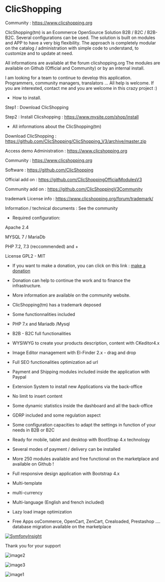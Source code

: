 # ClicShopping

 Community : https://www.clicshopping.org

 ClicShopping(tm) is an Ecommerce OpenSource Solution B2B / B2C / B2B-B2C. Several configurations can be used.
 The solution is built on modules and APP to have a very big flexibility.
 The approach is completely modular on the catalog / administration with simple code to understand, to customize and to update at need.

 All informations are available at the forum clicshopping.org
 The modules are available on Github (Official and Community) or by an internal install.


 I am looking for a team to continue to develop this application. Programmers, community managers, translators ... All help is welcome.
 If you are interested, contact me and you are welcome in this crazy project :)

 - How to install.

 Step1 : Download ClicShopping

 Step2 : Install Clicshopping : https://www.mysite.com/shop/install


 - All informations about the ClicShopping(tm)

 Download ClicShopping : https://github.com/ClicShopping/ClicShopping_V3/archive/master.zip
 
 Access demo Administration : https://www.clicshopping.org
  
 Community : https://www.clicshopping.org

 Software : https://github.com/ClicShopping

 Official add on : https://github.com/ClicShoppingOfficialModulesV3

 Community add on : https://github.com/ClicShoppingV3Community

 trademark License info : https://www.clicshopping.org/forum/trademark/

 Information / technical documents : See the community

 - Required configuration:

 Apache 2.4

 MYSQL 7 / MariaDb

 PHP 7.2, 7.3 (reccommended) and +

 License GPL2 - MIT

 - If you want to make a donation, you can click on this link : <a href="https://www.clicshopping.org/forum/clients/donations/">make a donation</a>

 - Donation can help to continue the work and to finance the infrastructure.

 - More information are available on the community website.

 - ClicShopping(tm) has a trademark deposed



- Some functionnalities included

- PHP 7.x and Mariadb /Mysql

- B2B - B2C  full functionalities
- WYSIWYG to create your products description, content with CKeditor4.x

- Image Editor management with El-Finder 2.x - drag and drop
- Full SEO functionalities optimization ad url
- Payment and Shipping modules included inside the application with Paypal
- Extension System to install new Applications via the back-office
- No limit to insert content
- Some dynamic statistics inside the dashboard and all the back-office
- GDRP included and some regulation aspect
- Some configuration capacities to adapt the settings in function of your needs in B2B or B2C
- Ready for mobile, tablet and desktop with BootStrap 4.x technology
- Several modes of payment / delivery can be installed
- More 250 modules available and free functional on the marketplace and available on Github !
- Full responsive design  application with Bootstrap 4.x
- Multi-template
- multi-currency
- Multi-language (English and french included)
- Lazy load image optimization
- Free Apps osCommerce, OpenCart, ZenCart, Crealoaded, Prestashop .... database migration available on the marketplace


 [![SymfonyInsight](https://insight.symfony.com/projects/04cd44dc-8f83-4b7c-a742-65b8387be9bd/small.svg)](https://insight.symfony.com/projects/04cd44dc-8f83-4b7c-a742-65b8387be9bd)

  
 Thank you for your support

 ![image2](https://www.clicshopping.org/images/frontoffice.png)

 ![image3](https://www.clicshopping.org/images/order.png)
 
 ![image1](https://www.clicshopping.org/images/dashboard.png)
